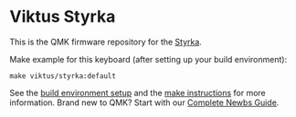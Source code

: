 # Viktus Styrka

This is the QMK firmware repository for the [Styrka](https://github.com/Viktus/styrka).

Make example for this keyboard (after setting up your build environment):

    make viktus/styrka:default

See the [build environment setup](https://docs.qmk.fm/#/getting_started_build_tools) and the [make instructions](https://docs.qmk.fm/#/getting_started_make_guide) for more information. Brand new to QMK? Start with our [Complete Newbs Guide](https://docs.qmk.fm/#/newbs).
